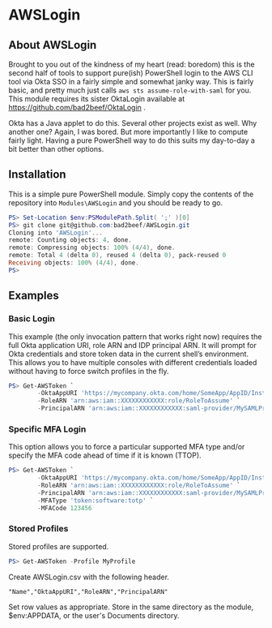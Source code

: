 # AWSLogin
## About AWSLogin
Brought to you out of the kindness of my heart (read: boredom) this is the second half of tools to support pure(ish) PowerShell login to the AWS CLI tool via Okta SSO in a fairly simple and somewhat janky way. This is fairly basic, and pretty much just calls `aws sts assume-role-with-saml` for you. This module requires its sister OktaLogin available at https://github.com/bad2beef/OktaLogin .

Okta has a Java applet to do this. Several other projects exist as well. Why another one? Again, I was bored. But more importantly I like to compute fairly light. Having a pure PowerShell way to do this suits my day-to-day a bit better than other options.

## Installation
This is a simple pure PowerShell module. Simply copy the contents of the repository into `Modules\AWSLogin` and you should be ready to go.
```powershell
PS> Set-Location $env:PSModulePath.Split( ';' )[0]
PS> git clone git@github.com:bad2beef/AWSLogin.git
Cloning into 'AWSLogin'...
remote: Counting objects: 4, done.
remote: Compressing objects: 100% (4/4), done.
remote: Total 4 (delta 0), reused 4 (delta 0), pack-reused 0
Receiving objects: 100% (4/4), done.
PS>
```

## Examples
### Basic Login
This example (the only invocation pattern that works right now) requires the full Okta application URI, role ARN and IDP principal ARN. It will prompt for Okta credentials and store token data in the current shell’s environment. This allows you to have multiple consoles with different credentials loaded without having to force switch profiles in the fly.
```powershell
PS> Get-AWSToken `
        -OktaAppURI 'https://mycompany.okta.com/home/SomeApp/AppID/Instance' `
        -RoleARN 'arn:aws:iam::XXXXXXXXXXXX:role/RoleToAssume' `
        -PrincipalARN 'arn:aws:iam::XXXXXXXXXXXX:saml-provider/MySAMLProvider'
```
### Specific MFA Login
This option allows you to force a particular supported MFA type and/or specify the MFA code ahead of time if it is known (TTOP).
```powershell
PS> Get-AWSToken `
        -OktaAppURI 'https://mycompany.okta.com/home/SomeApp/AppID/Instance' `
        -RoleARN 'arn:aws:iam::XXXXXXXXXXXX:role/RoleToAssume' `
        -PrincipalARN 'arn:aws:iam::XXXXXXXXXXXX:saml-provider/MySAMLProvider' `
        -MFAType 'token:software:totp' `
        -MFACode 123456
```
### Stored Profiles
Stored profiles are supported.
```powershell
PS> Get-AWSToken -Profile MyProfile
```
Create AWSLogin.csv with the following header.
```
"Name","OktaAppURI","RoleARN","PrincipalARN"
```
Set row values as appropriate. Store in the same directory as the module, $env:APPDATA, or the user's Documents directory.
